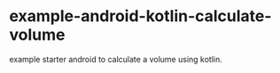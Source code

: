 # example-android-kotlin-calculate-volume
example starter android to calculate a volume using kotlin.
